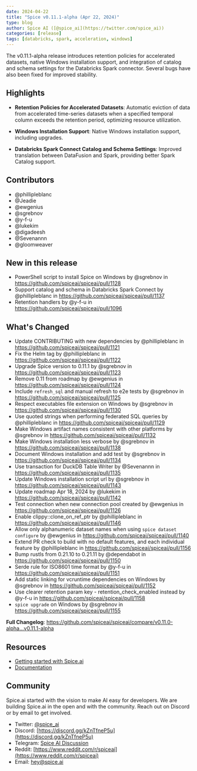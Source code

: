 ```yaml
---
date: 2024-04-22
title: "Spice v0.11.1-alpha (Apr 22, 2024)"
type: blog
author: Spice AI ([@spice_ai](https://twitter.com/spice_ai))
categories: [release]
tags: [databricks, spark, acceleration, windows]
---
```


The v0.11.1-alpha release introduces retention policies for accelerated datasets, native Windows installation support, and integration of catalog and schema settings for the Databricks Spark connector. Several bugs have also been fixed for improved stability.

## Highlights

- **Retention Policies for Accelerated Datasets**: Automatic eviction of data from accelerated time-series datasets when a specified temporal column exceeds the retention period, optimizing resource utilization.

- **Windows Installation Support**: Native Windows installation support, including upgrades.

- **Databricks Spark Connect Catalog and Schema Settings**: Improved translation between DataFusion and Spark, providing better Spark Catalog support.

## Contributors

- @phillipleblanc
- @Jeadie
- @ewgenius
- @sgrebnov
- @y-f-u
- @lukekim
- @digadeesh
- @Sevenannn
- @gloomweaver

## New in this release

- PowerShell script to install Spice on Windows by @sgrebnov in https://github.com/spiceai/spiceai/pull/1128
- Support catalog and schema in Databricks Spark Connect by @phillipleblanc in https://github.com/spiceai/spiceai/pull/1137
- Retention handlers by @y-f-u in https://github.com/spiceai/spiceai/pull/1096

## What's Changed

- Update CONTRIBUTING with new dependencies by @phillipleblanc in https://github.com/spiceai/spiceai/pull/1121
- Fix the Helm tag by @phillipleblanc in https://github.com/spiceai/spiceai/pull/1122
- Upgrade Spice version to 0.11.1 by @sgrebnov in https://github.com/spiceai/spiceai/pull/1123
- Remove 0.11 from roadmap by @ewgenius in https://github.com/spiceai/spiceai/pull/1124
- Include `refresh_sql` and manual refresh to e2e tests by @sgrebnov in https://github.com/spiceai/spiceai/pull/1125
- Respect executables file extension on Windows by @sgrebnov in https://github.com/spiceai/spiceai/pull/1130
- Use quoted strings when performing federated SQL queries by @phillipleblanc in https://github.com/spiceai/spiceai/pull/1129
- Make Windows artifact names consistent with other platforms by @sgrebnov in https://github.com/spiceai/spiceai/pull/1132
- Make Windows installation less verbose by @sgrebnov in https://github.com/spiceai/spiceai/pull/1138
- Document Windows installation and add test by @sgrebnov in https://github.com/spiceai/spiceai/pull/1134
- Use transaction for DuckDB Table Writer by @Sevenannn in https://github.com/spiceai/spiceai/pull/1135
- Update Windows installation script url by @sgrebnov in https://github.com/spiceai/spiceai/pull/1143
- Update roadmap Apr 18, 2024 by @lukekim in https://github.com/spiceai/spiceai/pull/1142
- Test connection when new connection pool created by @ewgenius in https://github.com/spiceai/spiceai/pull/1126
- Enable clippy::clone_on_ref_ptr by @phillipleblanc in https://github.com/spiceai/spiceai/pull/1146
- Allow only alphanumeric dataset names when using `spice dataset configure` by @ewgenius in https://github.com/spiceai/spiceai/pull/1140
- Extend PR check to build with no default features, and each individual feature by @phillipleblanc in https://github.com/spiceai/spiceai/pull/1156
- Bump rustls from 0.21.10 to 0.21.11 by @dependabot in https://github.com/spiceai/spiceai/pull/1150
- Serde rule for ISO8601 time format by @y-f-u in https://github.com/spiceai/spiceai/pull/1151
- Add static linking for vcruntime dependencies on Windows by @sgrebnov in https://github.com/spiceai/spiceai/pull/1152
- Use clearer retention param key - retention_check_enabled instead by @y-f-u in https://github.com/spiceai/spiceai/pull/1158
- `spice upgrade` on Windows by @sgrebnov in https://github.com/spiceai/spiceai/pull/1155

**Full Changelog**: https://github.com/spiceai/spiceai/compare/v0.11.0-alpha...v0.11.1-alpha

## Resources

- [Getting started with Spice.ai](https://docs.spiceai.org/getting-started/)
- [Documentation](https://docs.spiceai.org/)

## Community

Spice.ai started with the vision to make AI easy for developers. We are building Spice.ai in the open and with the community. Reach out on Discord or by email to get involved.

- Twitter: [@spice_ai](https://twitter.com/spice_ai)
- Discord: [https://discord.gg/kZnTfneP5u](https://discord.gg/kZnTfneP5u)
- Telegram: [Spice AI Discussion](https://t.me/spiceaichat)
- Reddit: [https://www.reddit.com/r/spiceai](https://www.reddit.com/r/spiceai)
- Email: [hey@spice.ai](mailto:hey@spice.ai)
